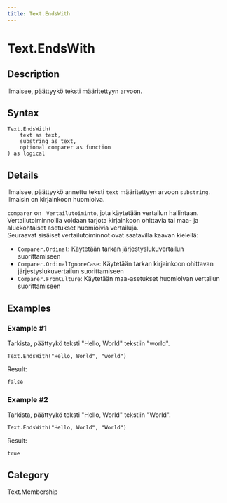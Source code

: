 ```yaml
---
title: Text.EndsWith
---
```


# Text.EndsWith


## Description

Ilmaisee, päättyykö teksti määritettyyn arvoon.


## Syntax

```powerquery
Text.EndsWith(
    text as text,
    substring as text,
    optional comparer as function
) as logical
```


## Details

Ilmaisee, päättyykö annettu teksti <code>text</code> määritettyyn arvoon <code>substring</code>. Ilmaisin on kirjainkoon huomioiva.      <div>        <code>comparer</code> on <code> Vertailutoiminto</code>, jota käytetään vertailun hallintaan. Vertailutoiminnoilla voidaan tarjota kirjainkoon ohittavia tai maa- ja aluekohtaiset asetukset huomioivia vertailuja.      </div>      <div>        Seuraavat sisäiset vertailutoiminnot ovat saatavilla kaavan kielellä:      </div>      <ul>        <li><code>Comparer.Ordinal</code>: Käytetään tarkan järjestyslukuvertailun suorittamiseen</li>        <li><code>Comparer.OrdinalIgnoreCase</code>: Käytetään tarkan kirjainkoon ohittavan järjestyslukuvertailun suorittamiseen</li>        <li> <code>Comparer.FromCulture</code>: Käytetään maa-asetukset huomioivan vertailun suorittamiseen</li>      </ul>


## Examples

### Example #1 
Tarkista, päättyykö teksti &#34;Hello, World&#34; tekstiin &#34;world&#34;.
```powerquery
Text.EndsWith("Hello, World", "world")
```

Result: 
```powerquery
false
```


### Example #2 
Tarkista, päättyykö teksti &#34;Hello, World&#34; tekstiin &#34;World&#34;.
```powerquery
Text.EndsWith("Hello, World", "World")
```

Result: 
```powerquery
true
```




## Category
Text.Membership

